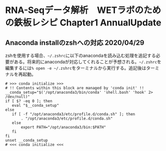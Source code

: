 # RNA-Seqデータ解析　WETラボのための鉄板レシピ Chapter1 AnnualUpdate

## Anaconda installのzshへの対応 2020/04/29

zshを使用する場合、`~/.zshrc`に以下のanacondaを読み込む処理を追記する必要がある。将来的にanacondaが対応してくれることが予想される。`~/.zshrc`を編集するには`% open -e ~/.zshrc`をターミナルから実行する。追記後はターミナルを再起動。

```
# >>> conda initialize >>>
# !! Contents within this block are managed by 'conda init' !!
__conda_setup="$('/opt/anaconda3/bin/conda' 'shell.bash' 'hook' 2> /dev/null)"
if [ $? -eq 0 ]; then
   eval "$__conda_setup"
else
   if [ -f "/opt/anaconda3/etc/profile.d/conda.sh" ]; then
       . "/opt/anaconda3/etc/profile.d/conda.sh"
   else
       export PATH="/opt/anaconda3/bin:$PATH"
   fi
fi
unset __conda_setup
# <<< conda initialize <<<
```

